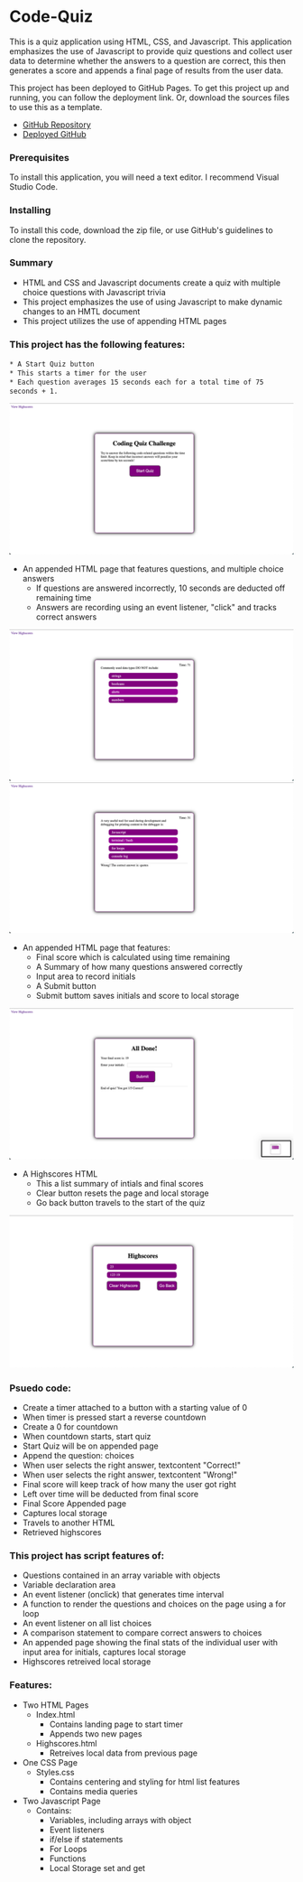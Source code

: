 # Code-Quiz
This is a quiz application using HTML, CSS, and Javascript. This application emphasizes the use of Javascript to provide quiz questions and collect user data to determine whether the answers to a question are correct, this then generates a score and appends a final page of results from the user data. 

This project has been deployed to GitHub Pages. To get this project up and running, you can follow the deployment link. Or, download the sources files to use this as a template.

* [GitHub Repository](https://github.com/tajdinov/week_four_chellange)
* [Deployed GitHub](https://tajdinov.github.io/week_four_chellange/)


### Prerequisites

To install this application, you will need a text editor. I recommend Visual Studio Code. 

### Installing

To install this code, download the zip file, or use GitHub's guidelines to clone the repository. 


### Summary
* HTML and CSS and Javascript documents create a quiz with multiple choice questions with Javascript trivia
* This project emphasizes the use of using Javascript to make dynamic changes to an HMTL document
* This project utilizes the use of appending HTML pages 

### This project has the following features: 
    * A Start Quiz button 
    * This starts a timer for the user
    * Each question averages 15 seconds each for a total time of 75 seconds + 1. 

![](assets/images/Screen1.png)

* An appended HTML page that features questions, and multiple choice answers
    * If questions are answered incorrectly, 10 seconds are deducted off remaining time
    * Answers are recording using an event listener, "click" and tracks correct answers

![](assets/images/Screen2.png)
![](assets/images/Screen3.png)


* An appended HTML page that features: 
    * Final score which is calculated using time remaining
    * A Summary of how many questions answered correctly 
    * Input area to record initials
    * A Submit button
    * Submit buttom saves initials and score to local storage

![](assets/images/Screen4.png)

* A Highscores HTML
    * This a list summary of intials and final scores
    * Clear button resets the page and local storage
    * Go back button travels to the start of the quiz

![](assets/images/Screen5.png)

### Psuedo code:  
* Create a timer attached to a button with a starting value of 0
* When timer is pressed start a reverse countdown
* Create a 0 for countdown 
* When countdown starts, start quiz
* Start Quiz will be on appended page
* Append the question: choices
* When user selects the right answer, textcontent "Correct!"
* When user selects the right answer, textcontent "Wrong!"
* Final score will keep track of how many the user got right 
* Left over time will be deducted from final score 
* Final Score Appended page 
* Captures local storage
* Travels to another HTML
* Retrieved highscores

### This project has script features of:
* Questions contained in an array variable with objects
* Variable declaration area 
* An event listener (onclick) that generates time interval
* A function to render the questions and choices on the page using a for loop
* An event listener on all list choices 
* A comparison statement to compare correct answers to choices
* An appended page showing the final stats of the individual user with input area for initials, captures local storage
* Highscores retreived local storage

### Features: 
* Two HTML Pages
    * Index.html 
        * Contains landing page to start timer
        * Appends two new pages 
    * Highscores.html 
        * Retreives local data from previous page
* One CSS Page
    * Styles.css
        * Contains centering and styling for html list features
        * Contains media queries
* Two Javascript Page
     * Contains: 
        * Variables, including arrays with object
        * Event listeners
        * if/else if statements
        * For Loops
        * Functions 
        * Local Storage set and get 